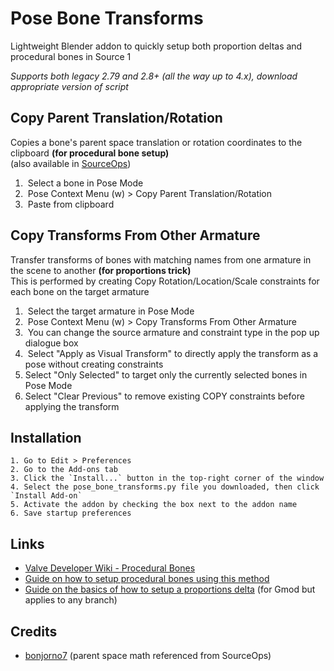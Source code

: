 # Pose Bone Transforms
Lightweight Blender addon to quickly setup both proportion deltas and procedural bones in Source 1

*Supports both legacy 2.79 and 2.8+ (all the way up to 4.x), download appropriate version of script*

## Copy Parent Translation/Rotation
Copies a bone's parent space translation or rotation coordinates to the clipboard **(for procedural bone setup)** \
(also available in [SourceOps](https://github.com/bonjorno7/SourceOps))

1.  Select a bone in Pose Mode
2.  Pose Context Menu (w) > Copy Parent Translation/Rotation
3.  Paste from clipboard

## Copy Transforms From Other Armature
Transfer transforms of bones with matching names from one armature in the scene to another **(for proportions trick)** \
This is performed by creating Copy Rotation/Location/Scale constraints for each bone on the target armature

1.  Select the target armature in Pose Mode
2.  Pose Context Menu (w) > Copy Transforms From Other Armature
3.  You can change the source armature and constraint type in the pop up dialogue box
4.  Select "Apply as Visual Transform" to directly apply the transform as a pose without creating constraints
5.  Select "Only Selected" to target only the currently selected bones in Pose Mode
6.  Select "Clear Previous" to remove existing COPY constraints before applying the transform
## Installation
    1. Go to Edit > Preferences
    2. Go to the Add-ons tab
    3. Click the `Install...` button in the top-right corner of the window
    4. Select the pose_bone_transforms.py file you downloaded, then click `Install Add-on`
    5. Activate the addon by checking the box next to the addon name
    6. Save startup preferences

## Links
- [Valve Developer Wiki - Procedural Bones](https://developer.valvesoftware.com/wiki/$proceduralbones)
- [Guide on how to setup procedural bones using this method](https://steamcommunity.com/sharedfiles/filedetails/?id=2415253996)
- [Guide on the basics of how to setup a proportions delta](https://steamcommunity.com/sharedfiles/filedetails/?id=2308084980) (for Gmod but applies to any branch)

## Credits
- [bonjorno7](https://github.com/bonjorno7/SourceOps)  (parent space math referenced from SourceOps)
